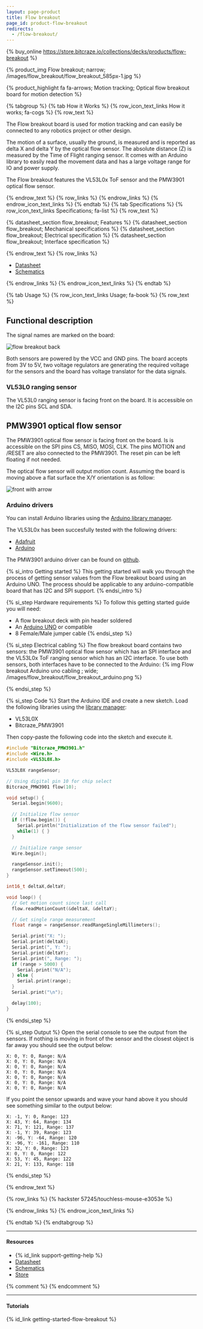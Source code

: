 ```yaml
---
layout: page-product
title: Flow breakout
page_id: product-flow-breakout
redirects:
  - /flow-breakout/
---
```


{% buy_online https://store.bitcraze.io/collections/decks/products/flow-breakout %}

{% product_img Flow breakout; narrow;
/images/flow_breakout/flow_breakout_585px-1.jpg
%}

{% product_highlight
fa fa-arrows;
Motion tracking;
Optical flow breakout board for motion detection
%}

{% tabgroup %}
{% tab How it Works %}
{% row_icon_text_links How it works; fa-cogs %}
{% row_text %}

The Flow breakout board is used for motion tracking and can easily be connected to any robotics project or other design.

The motion of a surface, usually the ground, is measured and is reported as
delta X and delta Y by the optical flow sensor. The absolute distance (Z) is measured
by the Time of Flight ranging sensor. It comes with an Arduino library to easily
read the movement data and has a large voltage range for IO and power supply.

The Flow breakout features the VL53L0x ToF sensor and the PMW3901 optical flow sensor.

{% endrow_text %}
{% row_links %}
{% endrow_links %}
{% endrow_icon_text_links %}
{% endtab %}
{% tab Specifications %}
{% row_icon_text_links Specifications; fa-list %}
{% row_text %}

{% datasheet_section flow_breakout; Features %}
{% datasheet_section flow_breakout; Mechanical specifications %}
{% datasheet_section flow_breakout; Electrical specification %}
{% datasheet_section flow_breakout; Interface specification %}

{% endrow_text %}
{% row_links %}

* [Datasheet](/documentation/hardware/flow_breakout/flow_breakout-datasheet.pdf)
* [Schematics](/documentation/hardware/flow_breakout/flow-breakout-revb.pdf)



{% endrow_links %}
{% endrow_icon_text_links %}
{% endtab %}

{% tab Usage %}
{% row_icon_text_links Usage; fa-book %}
{% row_text %}

## Functional description 

The signal names are marked on the board:

![flow breakout back](/images/documentation/wiki/flowbreakout_back.png)

Both sensors are powered by the VCC and GND pins. The board accepts from 3V to 5V, two voltage regulators are generating the required voltage for the sensors and the board has voltage translator for the data signals.

### VL53L0 ranging sensor

The VL53L0 ranging sensor is facing front on the board. It is accessible on the I2C pins SCL and SDA.

## PMW3901 optical flow sensor

The PMW3901 optical flow sensor is facing front on the board. Is is accessible on the SPI pins CS, MISO, MOSI, CLK. The pins MOTION and /RESET are also connected to the PMW3901. The reset pin can be left floating if not needed.

The optical flow sensor will output motion count. Assuming the board is moving above a flat surface the X/Y orientation is as follow:

![front with arrow](/images/documentation/wiki/front_with_arrow.png)

### Arduino drivers 

You can install Arduino libraries using the [Arduino library manager](https://www.arduino.cc/en/Guide/Libraries#toc3).

The VL53L0x has been succesfully tested with the following drivers:
  * [Adafruit](https://github.com/adafruit/Adafruit_VL53L0X)
  * [Arduino](https://github.com/pololu/vl53l0x-arduino)

The PMW3901 arduino driver can be found on [github](https://github.com/bitcraze/Bitcraze_PMW3901).


{% si_intro Getting started %}
This getting started will walk you through the process of getting sensor values
from the Flow breakout board using an Arduino UNO. The process should be
applicable to any arduino-compatible board that has I2C and SPI support.
{% endsi_intro %}

{% si_step Hardware requirements %}
To follow this getting started guide you will need:

 * A flow breakout deck with pin header soldered
 * An [Arduino UNO](https://store.arduino.cc/arduino-uno-rev3) or compatible
 * 8 Female/Male jumper cable
{% endsi_step %}

{% si_step Electrical cabling %}
The flow breakout board contains two sensors: the PMW3901 optical flow sensor which has
an SPI interface and the VL53L0x ToF ranging sensor which has an I2C interface. To use both
sensors, both interfaces have to be connected to the Arduino:
{% img Flow breakout Arduino uno cabling ; wide; /images/flow_breakout/flow_breakout_arduino.png %}

{% endsi_step %}

{% si_step Code %}
Start the Arduino IDE and create a new sketch. Load the following libraries
using the [library manager](https://www.arduino.cc/en/Guide/Libraries#toc3):

  * VL53L0X
  * Bitcraze_PMW3901

Then copy-paste the following code into the sketch and execute it.

``` c++
#include "Bitcraze_PMW3901.h"
#include <Wire.h>
#include <VL53L0X.h>

VL53L0X rangeSensor;

// Using digital pin 10 for chip select
Bitcraze_PMW3901 flow(10);

void setup() {
  Serial.begin(9600);

  // Initialize flow sensor
  if (!flow.begin()) {
    Serial.println("Initialization of the flow sensor failed");
    while(1) { }
  }

  // Initialize range sensor
  Wire.begin();

  rangeSensor.init();
  rangeSensor.setTimeout(500);
}

int16_t deltaX,deltaY;

void loop() {
  // Get motion count since last call
  flow.readMotionCount(&deltaX, &deltaY);

  // Get single range measurement
  float range = rangeSensor.readRangeSingleMillimeters();

  Serial.print("X: ");
  Serial.print(deltaX);
  Serial.print(", Y: ");
  Serial.print(deltaY);
  Serial.print(", Range: ");
  if (range > 5000) {
    Serial.print("N/A");
  } else {
    Serial.print(range);
  }
  Serial.print("\n");

  delay(100);
}
```

{% endsi_step %}



{% si_step Output %}
Open the serial console to see the output from the sensors. If nothing is
moving in front of the sensor and the closest object is far away you should
see the output below:

```
X: 0, Y: 0, Range: N/A
X: 0, Y: 0, Range: N/A
X: 0, Y: 0, Range: N/A
X: 0, Y: 0, Range: N/A
X: 0, Y: 0, Range: N/A
X: 0, Y: 0, Range: N/A
X: 0, Y: 0, Range: N/A
```

If you point the sensor upwards and wave your hand above it you should see
something similar to the output below:

```
X: -1, Y: 0, Range: 123
X: 43, Y: 64, Range: 134
X: 71, Y: 121, Range: 137
X: -1, Y: 39, Range: 123
X: -96, Y: -64, Range: 120
X: -96, Y: -161, Range: 110
X: 32, Y: 0, Range: 123
X: 0, Y: 0, Range: 122
X: 53, Y: 45, Range: 122
X: 21, Y: 133, Range: 118
```

{% endsi_step %}

{% endrow_text %}

{% row_links %}
{% hackster 57245/touchless-mouse-e3053e %}

{% endrow_links %}
{% endrow_icon_text_links %}

{% endtab %}
{% endtabgroup %}

---

#### Resources

- {% id_link support-getting-help %}
- [Datasheet](/documentation/hardware/flow_breakout/flow_breakout-datasheet.pdf)
- [Schematics](/documentation/hardware/flow_breakout/flow_breakout_revb.pdf)
- [Store](https://store.bitcraze.io/products/flow-breakout-board)

{% comment %}
{% endcomment %}


---


#### Tutorials

{% id_link getting-started-flow-breakout %}
